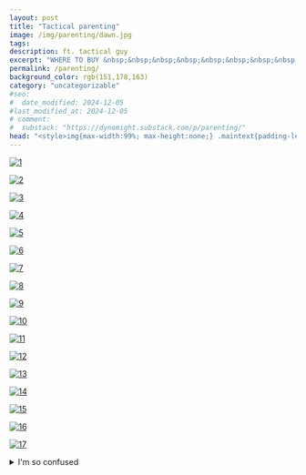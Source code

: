 ```yaml
---
layout: post
title: "Tactical parenting"
image: /img/parenting/dawn.jpg
tags: 
description: ft. tactical guy
excerpt: "WHERE TO BUY &nbsp;&nbsp;&nbsp;&nbsp;&nbsp;&nbsp;&nbsp;&nbsp;"
permalink: /parenting/
background_color: rgb(151,178,163)
category: "uncategorizable"
#seo:
#  date_modified: 2024-12-05
#last_modified_at: 2024-12-05
# comment:
#  substack: "https://dynomight.substack.com/p/parenting/"
head: "<style>img{max-width:99%; max-height:none;} .maintext{padding-left:0;padding-right:0;}</style>"
---
```


[![1](/img/parenting/parenting1.svg)](/img/parenting/parenting1.svg)

[![2](/img/parenting/parenting2.svg)](/img/parenting/parenting2.svg)

[![3](/img/parenting/parenting3.svg)](/img/parenting/parenting3.svg)

[![4](/img/parenting/parenting4.svg)](/img/parenting/parenting4.svg)

[![5](/img/parenting/parenting5.svg)](/img/parenting/parenting5.svg)

[![6](/img/parenting/parenting6.svg)](/img/parenting/parenting6.svg)

[![7](/img/parenting/parenting7.svg)](/img/parenting/parenting7.svg)

[![8](/img/parenting/parenting8.svg)](/img/parenting/parenting8.svg)

[![9](/img/parenting/parenting9.svg)](/img/parenting/parenting9.svg)

[![10](/img/parenting/parenting10.svg)](/img/parenting/parenting10.svg)

[![11](/img/parenting/parenting11.svg)](/img/parenting/parenting11.svg)

[![12](/img/parenting/parenting12.svg)](/img/parenting/parenting12.svg)

[![13](/img/parenting/parenting13.svg)](/img/parenting/parenting13.svg)

[![14](/img/parenting/parenting14.svg)](/img/parenting/parenting14.svg)

[![15](/img/parenting/parenting15.svg)](/img/parenting/parenting15.svg)

[![16](/img/parenting/parenting16.svg)](/img/parenting/parenting16.svg)

[![17](/img/parenting/parenting17.svg)](/img/parenting/parenting17.svg)

<details markdown="0" id="screenplay">
<summary>I'm so confused</summary>
<div style="font-family: Courier, 'Courier New', monospace; font-size:90%; width:95%; margin-left: auto; margin-right: auto;">
    <div style="text-align:center; text-decoration:underline;">TACTICAL PARENTING</div>
    <br/>
    <div style="text-align:center;">Written by</div>
    <div style="text-align:center;">Dynomight</div>
    <br/>
    <br/>
    <p>INT TACTICAL HOME - DAY</p>
    <p>WE OPEN on TACTICAL GUY’s house. A small tree is visible in a window. We see TACTICAL GUY staring at TACTICAL BABY on the ground.</p>
    <div style="text-align:right;">CUT TO:</div>
    <p>INT DESK - SAME DAY</p>
    <p>TACTICAL GUY uses keyboard plugged into phone to search for “where to buy tactical baby carrier. Viewer is informed that “this is a real product that actually exists”.</p>
    <div style="text-align:right;">CUT TO:</div>
    <p>INT TACTICAL HOME - NEXT DAY</p>
    <p>TACTICAL GUY places TACTICAL BABY in tactical baby carrier</p>
    <div style="text-align:right;">CUT TO:</div>
    <p>INT TACTICAL HOME - ONE YEAR LATER</p>
    <p>TACTICAL GUY and TACTICAL BABY are in the same position. TACTICAL BABY is slightly larger.</p>
    <div style="text-align:right;">CUT TO:</div>
    <p>INT TACTICAL HOME - ONE YEAR LATER</p>
    <p>TACTICAL GUY and TACTICAL BABY are in the same position. TACTICAL BABY is slightly larger. TACTICAL GUY appears more muscular.</p>
    <div style="text-align:right;">CUT TO:</div>
    <p>INT TACTICAL HOME - TWO YEARS LATER</p>
    <p>TACTICAL GUY and TACTICAL BABY are in the same position. TACTICAL BABY is slightly larger. TACTICAL GUY appears more muscular.</p>
    <div style="text-align:right;">CUT TO:</div>
    <p>INT TACTICAL HOME - TWO YEARS LATER</p>
    <p>TACTICAL GUY and TACTICAL BABY are in the same position. TACTICAL BABY is slightly larger. TACTICAL GUY appears more muscular.</p>
    <div style="text-align:right;">CUT TO:</div>
    <p>INT TACTICAL HOME - SIX YEARS LATER</p>
    <p>TACTICAL GUY and TACTICAL BABY are in the same position. TACTICAL BABY is slightly larger. TACTICAL GUY appears even more muscular.</p>
    <div style="text-align:right;">CUT TO:</div>
    <p>INT TACTICAL HOME - TEN YEARS LATER</p>
    <p>TACTICAL GUY and TACTICAL BABY are in the same position. TACTICAL BABY is now even taller than TACTICAL GUY. TACTICAL GUY is 140 kg of pure muscle.</p>
    <div style="text-align:center;">TACTICAL GUY</div>
    <div style="text-align:center;">(smiles)</div>
    <div style="text-align:right;">FADE TO BLACK:</div>
 </div>
 </details>